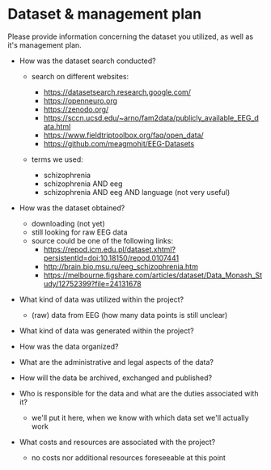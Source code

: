 # Dataset & management plan

Please provide information concerning the dataset you utilized, as well as it's management plan.

* How was the dataset search conducted?
  * search on different websites:
    * https://datasetsearch.research.google.com/
    * https://openneuro.org
    * https://zenodo.org/
    * https://sccn.ucsd.edu/~arno/fam2data/publicly_available_EEG_data.html
    * https://www.fieldtriptoolbox.org/faq/open_data/
    * https://github.com/meagmohit/EEG-Datasets
    
  * terms we used: 
    * schizophrenia
    * schizophrenia AND eeg
    * schizophrenia AND eeg AND language (not very useful) 

* How was the dataset obtained?
  * downloading (not yet)
  * still looking for raw EEG data
  * source could be one of the following links:
    - https://repod.icm.edu.pl/dataset.xhtml?persistentId=doi:10.18150/repod.0107441
    - http://brain.bio.msu.ru/eeg_schizophrenia.htm
    - https://melbourne.figshare.com/articles/dataset/Data_Monash_Study/12752399?file=24131678

* What kind of data was utilized within the project?
  * (raw) data from EEG (how many data points is still unclear)

* What kind of data was generated within the project?

* How was the data organized?

* What are the administrative and legal aspects of the data?

* How will the data be archived, exchanged and published?

* Who is responsible for the data and what are the duties associated with it?
  * we'll put it here, when we know with which data set we'll actually work 

* What costs and resources are associated with the project?
  * no costs nor additional resources foreseeable at this point
